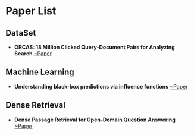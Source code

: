 # Paper List

## DataSet

- **ORCAS: 18 Million Clicked Query-Document Pairs for Analyzing Search** [~Paper](https://arxiv.org/pdf/2006.05324.pdf)

## Machine Learning

- **Understanding black-box predictions via influence functions** [~Paper](https://arxiv.org/pdf/1703.04730.pdf)

## Dense Retrieval

- **Dense Passage Retrieval for Open-Domain Question Answering** [~Paper](https://arxiv.org/pdf/2004.04906.pdf)
